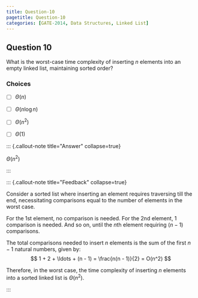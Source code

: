```yaml
---
title: Question-10
pagetitle: Question-10
categories: [GATE-2014, Data Structures, Linked List]
---
```


## Question 10

What is the worst-case time complexity of inserting $n$ elements into an empty linked list, maintaining sorted order?


### Choices
- [ ] $\Theta(n)$
- [ ] $\Theta(n \log n)$
- [ ] $\Theta(n^2)$
- [ ] $\Theta(1)$



::: {.callout-note title="Answer" collapse=true}

$\Theta(n^2)$

:::



::: {.callout-note title="Feedback" collapse=true}

Consider a sorted list where inserting an element requires traversing till the end, necessitating comparisons equal to the number of elements in the worst case.

For the 1st element, no comparison is needed.
For the 2nd element, 1 comparison is needed.
And so on, until the $n$th element requiring $(n - 1)$ comparisons.

The total comparisons needed to insert $n$ elements is the sum of the first $n - 1$ natural numbers, given by:
$$ 1 + 2 + \ldots + (n - 1) = \frac{n(n - 1)}{2} = O(n^2) $$

Therefore, in the worst case, the time complexity of inserting $n$ elements into a sorted linked list is $\Theta(n^2)$.

:::
